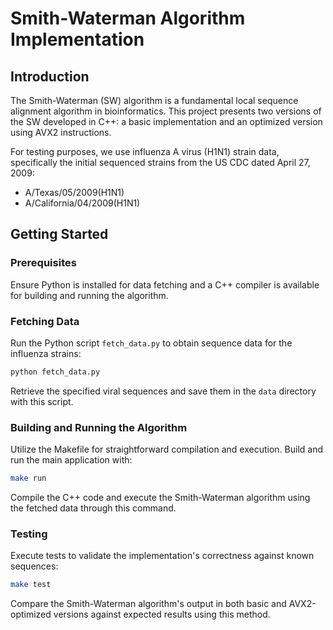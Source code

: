 # Smith-Waterman Algorithm Implementation

## Introduction

The Smith-Waterman (SW) algorithm is a fundamental local sequence alignment algorithm in bioinformatics. This project presents two versions of the SW developed in C++: a basic implementation and an optimized version using AVX2 instructions. 

For testing purposes, we use influenza A virus (H1N1) strain data, specifically the initial sequenced strains from the US CDC dated April 27, 2009:
- A/Texas/05/2009(H1N1)
- A/California/04/2009(H1N1)

## Getting Started

### Prerequisites
Ensure Python is installed for data fetching and a C++ compiler is available for building and running the algorithm.

### Fetching Data
Run the Python script `fetch_data.py` to obtain sequence data for the influenza strains:

```bash
python fetch_data.py
```

Retrieve the specified viral sequences and save them in the `data` directory with this script.

### Building and Running the Algorithm
Utilize the Makefile for straightforward compilation and execution. Build and run the main application with:

```bash
make run
```

Compile the C++ code and execute the Smith-Waterman algorithm using the fetched data through this command.

### Testing
Execute tests to validate the implementation's correctness against known sequences:

```bash
make test
```

Compare the Smith-Waterman algorithm's output in both basic and AVX2-optimized versions against expected results using this method.